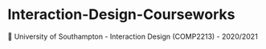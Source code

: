 # Interaction-Design-Courseworks
:school: University of Southampton - Interaction Design (COMP2213) - 2020/2021

